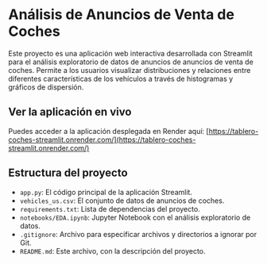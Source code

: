 # Análisis de Anuncios de Venta de Coches

Este proyecto es una aplicación web interactiva desarrollada con Streamlit para el análisis exploratorio de datos de anuncios de anuncios de venta de coches. Permite a los usuarios visualizar distribuciones y relaciones entre diferentes características de los vehículos a través de histogramas y gráficos de dispersión.

## Ver la aplicación en vivo

Puedes acceder a la aplicación desplegada en Render aquí:
[https://tablero-coches-streamlit.onrender.com/](https://tablero-coches-streamlit.onrender.com/)

## Estructura del proyecto
- `app.py`: El código principal de la aplicación Streamlit.
- `vehicles_us.csv`: El conjunto de datos de anuncios de coches.
- `requirements.txt`: Lista de dependencias del proyecto.
- `notebooks/EDA.ipynb`: Jupyter Notebook con el análisis exploratorio de datos.
- `.gitignore`: Archivo para especificar archivos y directorios a ignorar por Git.
- `README.md`: Este archivo, con la descripción del proyecto.
